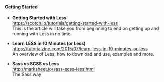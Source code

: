 #### Getting Started

- **Getting Started with Less**  
  https://scotch.io/tutorials/getting-started-with-less  
  This is the article will take you from beginning to end on getting up and running with Less in no time.

- **Learn LESS in 10 Minutes (or Less)**  
  https://tutorialzine.com/2015/07/learn-less-in-10-minutes-or-less  
  An overview of Less, how to download and use, examples and more.

- **Sass vs SCSS vs Less**  
  http://marksheet.io/sass-scss-less.html  
  The Sass way